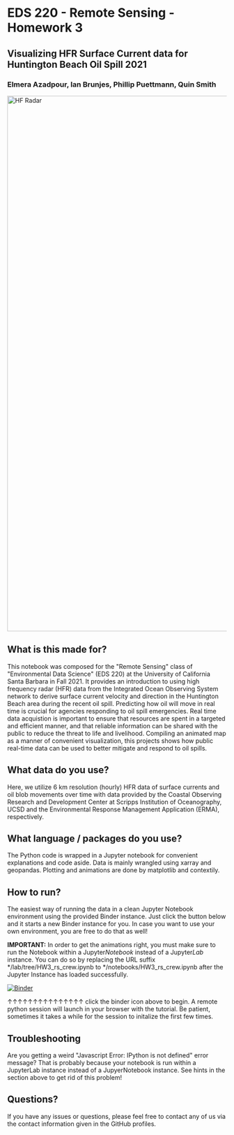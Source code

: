 # EDS 220 - Remote Sensing - Homework 3
## Visualizing HFR Surface Current data for Huntington Beach Oil Spill 2021
### Elmera Azadpour, Ian Brunjes, Phillip Puettmann, Quin Smith

<img width="1226" alt="HF Radar" src="https://user-images.githubusercontent.com/69014273/142695083-f95f439d-c9e1-4230-9120-de5bae4562b9.png">

## What is this made for?
This notebook was composed for the "Remote Sensing" class of "Environmental Data Science" (EDS 220) at the University of California Santa Barbara in Fall 2021. 
It provides an introduction to using high frequency radar (HFR) data from the Integrated Ocean Observing System network to derive surface current velocity and direction in the Huntington Beach area during the recent oil spill. 
Predicting how oil will move in real time is crucial for agencies responding to oil spill emergencies. Real time data acquistion is important to ensure that resources are spent in a targeted and efficient manner, and that reliable information can be shared with the public to reduce the threat to life and livelihood. 
Compiling an animated map as a manner of convenient visualization, this projects shows how public real-time data can be used to better mitigate and respond to oil spills.

## What data do you use?
Here, we utilize 6 km resolution (hourly) HFR data of surface currents and oil blob movements over time with data provided by the Coastal Observing Research and Development Center at Scripps Institution of Oceanography, UCSD and the Environmental Response Management Application (ERMA), respectively.

## What language / packages do you use?
The Python code is wrapped in a Jupyter notebook for convenient explanations and code aside. Data is mainly wrangled using xarray and geopandas. Plotting and animations are done by matplotlib and contextily.

## How to run?
The easiest way of running the data in a clean Jupyter Notebook environment using the provided Binder instance. Just click the button below and it starts a new Binder instance for you. In case you want to use your own environment, you are free to do that as well!

__IMPORTANT:__ In order to get the animations right, you must make sure to run the Notebook within a Jupyter*Notebook* instead of a Jupyter*Lab* instance. You can do so by replacing the URL suffix */lab/tree/HW3_rs_crew.ipynb to */notebooks/HW3_rs_crew.ipynb after the Jupyter Instance has loaded successfully.

[![Binder](https://mybinder.org/badge_logo.svg)](https://mybinder.org/v2/gh/fullbeats/EDS220-SeaSurfaceCurrents/HEAD)

↑↑↑↑↑↑↑↑↑↑↑↑↑↑↑
click the binder icon above to begin. A remote python session will launch in your browser with the tutorial.
Be patient, sometimes it takes a while for the session to initalize the first few times.

## Troubleshooting
Are you getting a weird "Javascript Error: IPython is not defined" error message? That is probably because your notebook is run within a JupyterLab instance instead of a JupyerNotebook instance. See hints in the section above to get rid of this problem!

## Questions?
If you have any issues or questions, please feel free to contact any of us via the contact information given in the GitHub profiles.